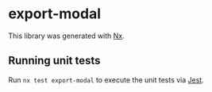 # export-modal

This library was generated with [Nx](https://nx.dev).

## Running unit tests

Run `nx test export-modal` to execute the unit tests via [Jest](https://jestjs.io).
